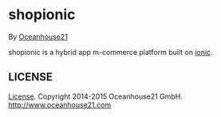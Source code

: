# shopionic

By [Oceanhouse21](http://www.oceanhouse21.com)

shopionic is a hybrid app m-commerce platform built on [ionic](https://github.com/driftyco/ionic).

## LICENSE

[License](https://github.com/oceanhouse21/shopionic/blob/master/LICENSE.txt). Copyright 2014-2015 Oceanhouse21 GmbH. http://www.oceanhouse21.com
